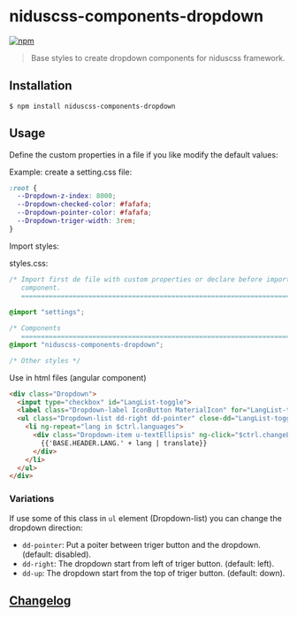 # niduscss-components-dropdown
[![npm][npm-image]][npm-url]

[npm-image]: https://img.shields.io/npm/v/niduscss-components-dropdown.svg
[npm-url]: https://npmjs.org/package/niduscss-components-dropdown

> Base styles to create dropdown components for niduscss framework.

## Installation

```console
$ npm install niduscss-components-dropdown
```

## Usage

Define the custom properties in a file if you like modify the default values:

Example: create a setting.css file:

```css
:root {
  --Dropdown-z-index: 8000;
  --Dropdown-checked-color: #fafafa;
  --Dropdown-pointer-color: #fafafa;
  --Dropdown-triger-width: 3rem;
}
```

Import styles:

styles.css:

```css
/* Import first de file with custom properties or declare before import the
   component.
   ========================================================================== */
   
@import "settings";

/* Components
   ========================================================================== */
@import "niduscss-components-dropdown";

/* Other styles */
```

Use in html files (angular component)

```html
<div class="Dropdown">
  <input type="checkbox" id="LangList-toggle">
  <label class="Dropdown-label IconButton MaterialIcon" for="LangList-toggle">language</label>
  <ul class="Dropdown-list dd-right dd-pointer" close-dd="LangList-toggle">
    <li ng-repeat="lang in $ctrl.languages">
      <div class="Dropdown-item u-textEllipsis" ng-click="$ctrl.changeLanguage(lang)">
        {{'BASE.HEADER.LANG.' + lang | translate}}
      </div>
    </li>
  </ul>
</div>
```

### Variations

If use some of this class in `ul` element (Dropdown-list) you can change the dropdown direction:

- `dd-pointer`: Put a poiter between triger button and the dropdown. (default: disabled).
- `dd-right`: The dropdown start from left of triger button. (default: left).
- `dd-up`: The dropdown start from the top of triger button. (default: down).

## [Changelog](CHANGELOG.md)